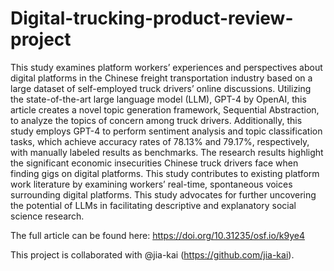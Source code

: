 # Digital-trucking-product-review-project

This study examines platform workers’ experiences and perspectives about digital platforms in the Chinese freight transportation industry based on a large dataset of self-employed truck drivers’ online discussions. Utilizing the state-of-the-art large language model (LLM), GPT-4 by OpenAI, this article creates a novel topic generation framework, Sequential Abstraction, to analyze the topics of concern among truck drivers. Additionally, this study employs GPT-4 to perform sentiment analysis and topic classification tasks, which achieve accuracy rates of 78.13% and 79.17%, respectively, with manually labeled results as benchmarks. The research results highlight the significant economic insecurities Chinese truck drivers face when finding gigs on digital platforms. This study contributes to existing platform work literature by examining workers’ real-time, spontaneous voices surrounding digital platforms. This study advocates for further uncovering the potential of LLMs in facilitating descriptive and explanatory social science research.

The full article can be found here: https://doi.org/10.31235/osf.io/k9ye4

This project is collaborated with @jia-kai (https://github.com/jia-kai).
